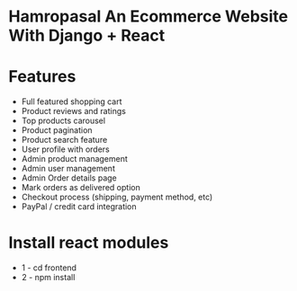 # Hamropasal An Ecommerce Website With Django + React

# Features

* Full featured shopping cart
* Product reviews and ratings
* Top products carousel
* Product pagination
* Product search feature
* User profile with orders
* Admin product management
* Admin user management
* Admin Order details page
* Mark orders as delivered option
* Checkout process (shipping, payment method, etc)
* PayPal / credit card integration

# Install react modules

* 1 - cd frontend
* 2 - npm install

